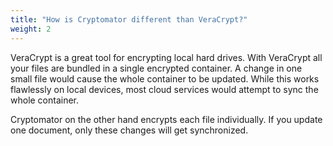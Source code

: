 ```yaml
---
title: "How is Cryptomator different than VeraCrypt?"
weight: 2
---
```


VeraCrypt is a great tool for encrypting local hard drives. With VeraCrypt all your files are bundled in a single encrypted container. A change in one small file would cause the whole container to be updated. While this works flawlessly on local devices, most cloud services would attempt to sync the whole container.

Cryptomator on the other hand encrypts each file individually. If you update one document, only these changes will get synchronized.
